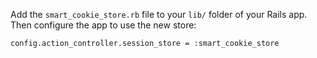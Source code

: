 Add the `smart_cookie_store.rb` file to your `lib/` folder of your Rails app.
Then configure the app to use the new store:

    config.action_controller.session_store = :smart_cookie_store
